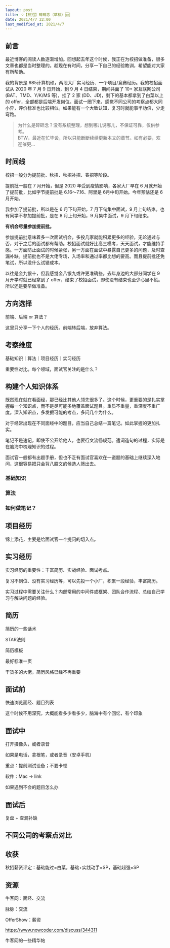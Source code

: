 ```yaml
---
layout: post
title: 💡【校招】碎碎念（草稿）🆕
date: 2021/4/7 22:00
last_modified_at: 2021/4/7
---
```


## 前言

最近博客的阅读人数逐渐增加。回想起去年这个时候，我正在为校招做准备，很多文章也都是当时整理的。趁现在有时间，分享一下自己的经验教训，希望能对大家有所帮助。

我的背景是 985计算机硕，两段大厂实习经历、一个项目/竞赛经历。我的校招面试从 2020 年 7 月 9 日开始，到 9 月 4 日结束，期间共面了 10+ 家互联网公司 (BAT、TMD、Y/K/MS 等)，挂了 2 家 (DD、JD)，剩下的基本都拿到了白菜以上的 offer，全部都是后端开发岗位。面试一圈下来，感觉不同公司的考察点都大同小异，评价标准也比较相似。如果能有一个大致认知，复习时就能事半功倍，少走弯路。

> 为什么是碎碎念？没有系统整理，想到哪儿说哪儿，不保证可靠，仅供参考。  
> BTW，最近在忙毕设，所以只能断断续续更新本文的章节。如有必要，欢迎催更...


## 时间线

校招一般分为提前批、秋招、秋招补招、春招等阶段。

提前批一般在 7 月开始，但是 2020 年受到疫情影响，各家大厂早在 6 月就开始了提前批，比如字节提前批是 6.16～7.16、阿里是 6月中旬开始。今年预估还是 6 月开始。

我参加了提前批，所以是在 6 月下旬开始，7 月下旬集中面试，9 月上旬结束。也有同学不参加提前批，是在 8 月上旬开始，9 月集中面试，9 月下旬结束。

**有机会尽量参加提前批。**

参加提前批意味着多一次面试机会，多投几家就能积累更多的经验，无论通过与否，对于之后的面试都有帮助。校招面试就好比高三模考，天天面试，才能维持手感。一方面防止面试的时候紧张，另一方面在面试中暴露自己更多的问题，及时查漏补缺。提前批也不是大佬专场，入场率和通过率都比想的要高。而且提前批还免笔试，所以没什么试错成本。

以往是金九银十，但我感觉金八银九或许更准确些。去年身边的大部分同学在 9 月开学时就已经拿到了 offer，结束了校招面试，即使没有结束也至少心里不慌。所以还是要早做准备。

## 方向选择

前端、后端 or 算法？

这里只分享一下个人的经历。前端转后端，放弃算法。

## 考察维度

基础知识｜算法｜项目经历｜实习经历

重要性对比。每个领域，面试官关注的是什么？

<!-- 原理指的是
OS 计网 数据库 数据结构 这些，还有语言层面的原理，比如数据结构的使用、内存管理、协程模型，这是我常被问的一些。 -->

## 构建个人知识体系

既然现在就在看面经，那已经比其他人领先很多了。这个时候，更重要的是扎实掌握每一个知识点，而不是尽可能多地覆盖面试题目。重质不重量，重深度不重广度。深入知识点，多发掘可能的考点，多问几个为什么。

对于经常出现在不同面经中的题目，应当自己总结一篇笔记。如此掌握的更加扎实。

笔记不是速记，即使不公开给他人，也要行文流畅规范。遣词造句的过程，实际是在脑海中梳理知识的过程。

面试官一般都有出题手册，但也不乏有面试官喜欢在一道题的基础上继续深入地问，这很容易把只会背八股文的候选人筛出去。

### 基础知识

<!-- 像是分布式，中间件这些知识需要去学吗
分布式，中间件 不需要，我感觉这东西应当是等你有对应的业务场景后再学，不然你现在就是背书啊 -->

<!-- 平时怎么学这些基础知识的
基础知识的话就系统看书吧，看完以后看面经，面经里的每个题目再去深入看，不要只是说能答上来一两句就满意了，不然面试官一深入问，你就不会了。
我比较喜欢总结笔记，自己写。网上的文章、内容还是比较琐碎的，还是自己总结一下印象更深，而且要多问几个为什么，不会的东西多查查，网上的信息多验证一下（有的 CSDN 都是抄来抄去，我直接在搜索结果里把它屏蔽了） -->

### 算法

### 如何做笔记？


## 项目经历

锦上添花，主要是给面试官一个提问的切入点。

<!-- 不是很必要。我觉得做项目也做不了很有挑战的，面试官如果问，也是问你项目中用到的技术细节/原理。我是go转c++ java，这俩语言我都不会。主要面试题目就变成计算机原理了，也就是本科课程。项目的话是问我实习经历，这个怎么说呢，如果不是很精彩，那面试官也不会问细节。这些实习可能更多作用是有一些大厂的工作经验。 回到项目，我感觉github找一个项目做一下比如秒杀平台，体现你对golang的web开发、各种中间件使用熟练，就可以。但是我感觉还是原理更重要一点。 -->

## 实习经历

实习经历的重要性：丰富简历、实战经验、面试考点。

复习不到位、没有实习经历等，可以先投一个小厂，积累一段经验，丰富简历。

实习过程中需要关注什么？内部常用的中间件或框架、团队合作流程、总结自己学习与解决问题的经验。

## 简历

简历的一些话术

STAR法则

简历模板

最好标准一页

干货多的大佬，简历风格已经不再重要

## 面试前

快速浏览面经、题目列表

这个时候不用深究，大概能看多少看多少，脑海中有个回忆，有个印象

## 面试中

打开摄像头，或者录音

如果是电话，拿根笔，或者录音（安卓手机）

重点：提前测试设备；不要卡顿

软件：Mac -> link

如果遇到不会的题目怎么办

## 面试后

复盘 + 查漏补缺


## 不同公司的考察点对比


## 收获

秋招薪资评定：基础能过=白菜，基础+实践动手=SP，基础超强=SP

<!-- 头条加面有两种情况，一是三轮评级都是 4 可以评 SSP，二是面试官评价差别很大，再面一轮决定是否录用。 -->

## 资源

牛客网：面经、交流

脉脉：交流

OfferShow：薪资

https://www.nowcoder.com/discuss/344311

牛客网的一些精华帖